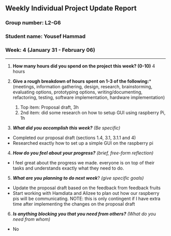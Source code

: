 ## Weekly Individual Project Update Report
### Group number: L2-G6
### Student name: Yousef Hammad
### Week: 4 (January 31 - February 06)
___
1. **How many hours did you spend on the project this week? (0-10)**
   4 hours

2. **Give a rough breakdown of hours spent on 1-3 of the following:***
   (meetings, information gathering, design, research, brainstorming, evaluating options, prototyping options, writing/documenting, refactoring, testing, software implementation, hardware implementation)
   1. Top item: Proposal draft, 3h
   2. 2nd item: did some research on how to setup GUI using raspberry Pi, 1h
   
3. ***What did you accomplish this week?*** _(Be specific)_
  - Completed our proposal draft (sections 1.4, 3.1, 3.1.1 and 4)
  - Researched exactly how to set up a simple GUI on the raspberry pi
4. ***How do you feel about your progress?*** _(brief, free-form reflection)_
  - I feel great about the progress we made. everyone is on top of their tasks and understands exactly what they need to do.
5. ***What are you planning to do next week***? _(give specific goals)_
  - Update the proposal draft based on the feedback from feedback fruits
  - Start working with Hamdiata and Alizee to plan out how our raspberry pis will be communicating. NOTE: this is only contingent if I have extra time after implementing the changes on the proposal draft
    
6. ***Is anything blocking you that you need from others?*** _(What do you need from whom)_
  - No
